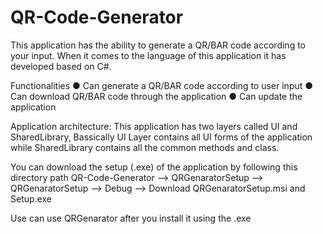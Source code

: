 # QR-Code-Generator
This application has the ability to generate a QR/BAR code according to your input. When it comes to the language of this application it has developed based on C#.

Functionalities 
● Can generate a QR/BAR code according to user input
● Can download QR/BAR code  through the application 
● Can update the application

Application architecture: This application has two layers called UI and SharedLibrary, Bassically UI Layer contains all UI forms of the application while SharedLibrary contains all the common methods and class.


You can download the setup (.exe) of the application by following this directory path
QR-Code-Generator --> QRGenaratorSetup --> QRGenaratorSetup --> Debug --> Download QRGenaratorSetup.msi and Setup.exe

Use can use QRGenarator after you install it using the .exe
